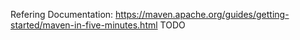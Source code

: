 Refering Documentation: https://maven.apache.org/guides/getting-started/maven-in-five-minutes.html
TODO
